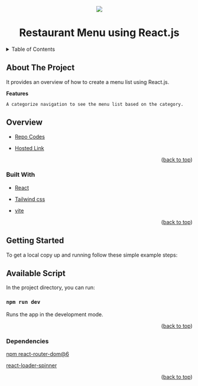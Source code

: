 <div id="top"></div>
<div align="center">
    <img src="./src/">
</div>
<h1  align="center" >Restaurant Menu using React.js</h1>
<!-- TABLE OF CONTENTS -->
<details>
  <summary>Table of Contents</summary>
  <ol>
    <li>
      <a href="#about-the-project">About The Project</a>
        <ul>
            <li><a href="#overview">Overview</a></li>
            <li><a href="#built-with">Built With</a></li>
            <li><a href="#getting-started">Getting Started</a></li>
            <li><a href="#available-script">Available Script</a></li>
            <li><a href="#dependencies">Dependencies</a></li>
        </ul>
    </li>      
  </ol>
</details>


## About The Project
It provides an overview of how to create a menu list using React.js.

**Features**
```
A categorize navigation to see the menu list based on the category.
```

## Overview

* [Repo Codes](https://github.com/ijayhub/menulist)

* [Hosted Link]()


<p align="right">(<a href="#top">back to top</a>)</p>

### Built With

* [React](https://reactjs.org/)

* [Tailwind css](https://tailwindcss.com/)

* [vite](https://vitejs.dev/guide/#scaffolding-your-first-vite-project)


<p align="right">(<a href="#top">back to top</a>)</p>

## Getting Started
To get a local copy up and running follow these simple example steps:

## Available Script

In the project directory, you can run:

 ### `npm run dev`

Runs the app in the development mode.



<p align="right">(<a href="#top">back to top</a>)</p>

### Dependencies
[npm react-router-dom@6](https://reactrouter.com/docs/en/v6/getting-started/installation)

[react-loader-spinner ](https://www.npmjs.com/package/react-loader-spinner)

<p align="right">(<a href="#top">back to top</a>)</p>

